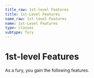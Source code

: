 ```yaml
---
title_raw: 1st-level Features
title: 1st-Level Features
name_raw: 1st-level Features
name: 1st-Level Features
type: classes
subtype: fury
---
```


# 1st-level Features

As a fury, you gain the following features.
